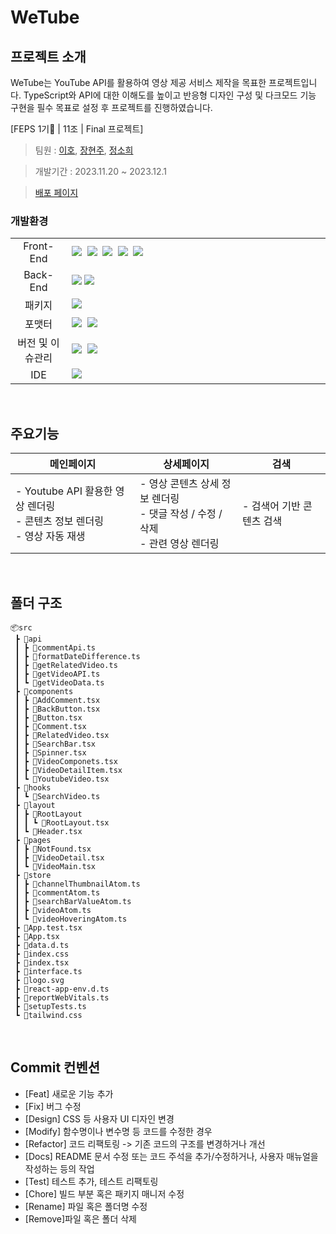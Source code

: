 # WeTube
## 프로젝트 소개
WeTube는 YouTube API를 활용하여 영상 제공 서비스 제작을 목표한
프로젝트입니다.
TypeScript와 API에 대한 이해도를 높이고 반응형 디자인 구성 및 다크모드 기능 구현을 필수 목표로 설정 후 프로젝트를 진행하였습니다.

[FEPS 1기🦁 | 11조 | Final 프로젝트]

> 팀원 : [이호](https://github.com/bomlang), [장현주](https://github.com/hyeonjuuu), [정소희](https://github.com/haha41)

> 개발기간 : 2023.11.20 ~ 2023.12.1

> [배포 페이지](https://fesp-01-final-project-dib-team.vercel.app/)

### 개발환경


<table>
<tr>
 <td align="center" width="100px">Front-End</td>
 <td width="800px">
<img src="https://img.shields.io/badge/react-61DAFB?style=for-the-badge&logo=react&logoColor=black"/>&nbsp
<img src="https://img.shields.io/badge/TypeScript-3178C6?style=for-the-badge&logo=TypeScript&logoColor=white"/>&nbsp
<img src="https://img.shields.io/badge/React%20Router-CA4245?style=for-the-badge&logo=ReactRouter&logoColor=white"/>&nbsp
<img src="https://img.shields.io/badge/Tailwind%20CSS-06B6D4?style=for-the-badge&logo=tailwindcss&logoColor=white"/>&nbsp
<img src="https://img.shields.io/badge/recoil-3578E5?style=for-the-badge&logo=recoil&logoColor=white"/>
    </td>
</tr>
<tr>
 <td align="center">Back-End</td>
 <td>
  <img src="https://img.shields.io/badge/youtube%20api-FF0000?style=for-the-badge&logo=youtube&logoColor=white"/>
    <img src="https://img.shields.io/badge/supabase-3FCF8E?style=for-the-badge&logo=supabase&logoColor=ffffff"/>&nbsp 
  </td>
</tr>
  <tr>
 <td align="center">패키지</td>
 <td>
    <img src="https://img.shields.io/badge/pnpm-F69220?style=for-the-badge&logo=pnpm&logoColor=ffffff"/>&nbsp 
  </td>
</tr>
<tr>
 <td align="center">포맷터</td>
 <td>
  <img src="https://img.shields.io/badge/Prettier-373338?style=for-the-badge&logo=Prettier&logoColor=ffffff"/>&nbsp 
 <img src="https://img.shields.io/badge/eslint-4B32C3?style=for-the-badge&logo=eslint&logoColor=white">
 </td>
</tr>
<tr>
 <td align="center">버전 및 이슈관리</td>
 <td>
 <img src="https://img.shields.io/badge/git-F05032?style=for-the-badge&logo=git&logoColor=white">&nbsp 
    <img src="https://img.shields.io/badge/GitHub-181717?style=for-the-badge&logo=GitHub&logoColor=white"/>&nbsp 
 </td>
 <tr>
</tr>
<tr>
 <td align="center">IDE</td>
 <td>
    <img src="https://img.shields.io/badge/VSCode-007ACC?style=for-the-badge&logo=Visual%20Studio%20Code&logoColor=white"/>&nbsp
</tr>
</table>

<br />


## 주요기능

|메인페이지|상세페이지|  검색   |
|--|--|--|
| - Youtube API 활용한 영상 렌더링<br />- 콘텐츠 정보 렌더링<br />- 영상 자동 재생 | - 영상 콘텐츠 상세 정보 렌더링 <br /> - 댓글 작성 / 수정 / 삭제<br />- 관련 영상 렌더링<br />| - 검색어 기반 콘텐츠 검색|


<br />

## 폴더 구조 

```
📦src
 ┣ 📂api
 ┃ ┣ 📜commentApi.ts
 ┃ ┣ 📜formatDateDifference.ts
 ┃ ┣ 📜getRelatedVideo.ts
 ┃ ┣ 📜getVideoAPI.ts
 ┃ ┗ 📜getVideoData.ts
 ┣ 📂components
 ┃ ┣ 📜AddComment.tsx
 ┃ ┣ 📜BackButton.tsx
 ┃ ┣ 📜Button.tsx
 ┃ ┣ 📜Comment.tsx
 ┃ ┣ 📜RelatedVideo.tsx
 ┃ ┣ 📜SearchBar.tsx
 ┃ ┣ 📜Spinner.tsx
 ┃ ┣ 📜VideoComponets.tsx
 ┃ ┣ 📜VideoDetailItem.tsx
 ┃ ┗ 📜YoutubeVideo.tsx
 ┣ 📂hooks
 ┃ ┗ 📜SearchVideo.ts
 ┣ 📂layout
 ┃ ┣ 📂RootLayout
 ┃ ┃ ┗ 📜RootLayout.tsx
 ┃ ┗ 📜Header.tsx
 ┣ 📂pages
 ┃ ┣ 📜NotFound.tsx
 ┃ ┣ 📜VideoDetail.tsx
 ┃ ┗ 📜VideoMain.tsx
 ┣ 📂store
 ┃ ┣ 📜channelThumbnailAtom.ts
 ┃ ┣ 📜commentAtom.ts
 ┃ ┣ 📜searchBarValueAtom.ts
 ┃ ┣ 📜videoAtom.ts
 ┃ ┗ 📜videoHoveringAtom.ts
 ┣ 📜App.test.tsx
 ┣ 📜App.tsx
 ┣ 📜data.d.ts
 ┣ 📜index.css
 ┣ 📜index.tsx
 ┣ 📜interface.ts
 ┣ 📜logo.svg
 ┣ 📜react-app-env.d.ts
 ┣ 📜reportWebVitals.ts
 ┣ 📜setupTests.ts
 ┗ 📜tailwind.css
```


<br />

## Commit 컨벤션
- [Feat] 새로운 기능 추가
- [Fix] 버그 수정
- [Design] CSS 등 사용자 UI 디자인 변경
- [Modify] 함수명이나 변수명 등 코드를 수정한 경우
- [Refactor] 코드 리팩토링 -> 기존 코드의 구조를 변경하거나 개선
- [Docs] README 문서 수정 또는 코드 주석을 추가/수정하거나, 사용자 매뉴얼을 작성하는 등의 작업
- [Test] 테스트 추가, 테스트 리팩토링
- [Chore] 빌드 부분 혹은 패키지 매니저 수정
- [Rename] 파일 혹은 폴더명 수정
- [Remove]파일 혹은 폴더 삭제

<br />

